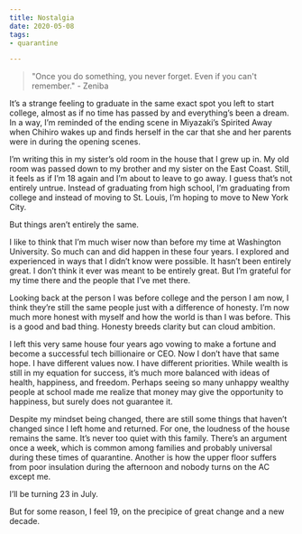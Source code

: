 ```yaml
---
title: Nostalgia 
date: 2020-05-08
tags:
- quarantine

---
```


>"Once you do something, you never forget. Even if you can't remember." - Zeniba

It’s a strange feeling to graduate in the same exact spot you left to start college, almost as if no time has passed by and everything’s been a dream. In a way, I’m reminded of the ending scene in Miyazaki’s Spirited Away when Chihiro wakes up and finds herself in the car that she and her parents were in during the opening scenes. 


I’m writing this in my sister’s old room in the house that I grew up in. My old room was passed down to my brother and my sister on the East Coast. Still, it feels as if I’m 18 again and I’m about to leave to go away. I guess that’s not entirely untrue. Instead of graduating from high school, I’m graduating from college and instead of moving to St. Louis, I’m hoping to move to New York City. 


But things aren’t entirely the same. 


I like to think that I’m much wiser now than before my time at Washington University. So much can and did happen in these four years. I explored and experienced in ways that I didn’t know were possible. It hasn’t been entirely great. I don’t think it ever was meant to be entirely great. But I’m grateful for my time there and the people that I’ve met there. 

Looking back at the person I was before college and the person I am now, I think they’re still the same people just with a difference of honesty. I’m now much more honest with myself and how the world is than I was before. This is a good and bad thing. Honesty breeds clarity but can cloud ambition.


I left this very same house four years ago vowing to make a fortune and become a successful tech billionaire or CEO. Now I don’t have that same hope. I have different values now. I have different priorities. While wealth is still in my equation for success, it’s much more balanced with ideas of health, happiness, and freedom. Perhaps seeing so many unhappy wealthy people at school made me realize that money may give the opportunity to happiness, but surely does not guarantee it. 


Despite my mindset being changed, there are still some things that haven’t changed since I left home and returned. For one, the loudness of the house remains the same. It’s never too quiet with this family. There’s an argument once a week, which is common among families and probably universal during these times of quarantine. Another is how the upper floor suffers from poor insulation during the afternoon and nobody turns on the AC except me. 


I’ll be turning 23 in July. 


But for some reason, I feel 19, on the precipice of great change and a new decade. 
